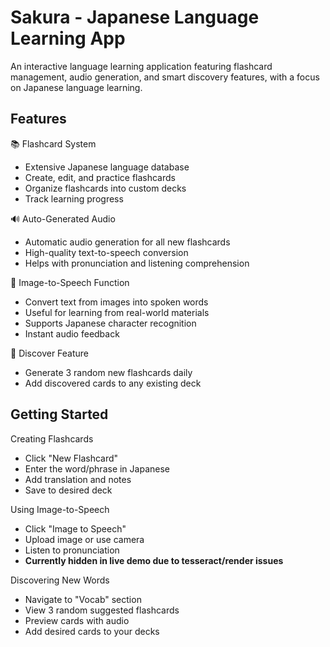 
# Sakura - Japanese Language Learning App

An interactive language learning application featuring flashcard management, audio generation, and smart discovery features, with a focus on Japanese language learning.

## Features
📚 Flashcard System

- Extensive Japanese language database
- Create, edit, and practice flashcards
- Organize flashcards into custom decks
- Track learning progress 

🔊 Auto-Generated Audio

- Automatic audio generation for all new flashcards
- High-quality text-to-speech conversion
- Helps with pronunciation and listening comprehension


🎯 Image-to-Speech Function

- Convert text from images into spoken words
- Useful for learning from real-world materials
- Supports Japanese character recognition
- Instant audio feedback

🎲 Discover Feature

- Generate 3 random new flashcards daily
- Add discovered cards to any existing deck

## Getting Started

Creating Flashcards

- Click "New Flashcard"
- Enter the word/phrase in Japanese
- Add translation and notes
- Save to desired deck

Using Image-to-Speech

- Click "Image to Speech"
- Upload image or use camera
- Listen to pronunciation
- **Currently hidden in live demo due to tesseract/render issues**

Discovering New Words

- Navigate to "Vocab" section
- View 3 random suggested flashcards
- Preview cards with audio
- Add desired cards to your decks
